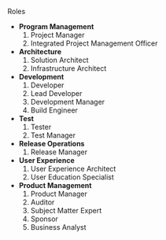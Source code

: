 Roles
- **Program Management**
	1. Project Manager
	2. Integrated Project Management Officer
- **Architecture**
	1. Solution Architect
	2. Infrastructure Architect
- **Development**
	1. Developer
	2. Lead Developer
	3. Development Manager
	4. Build Engineer
- **Test**
	1. Tester
	2. Test Manager
- **Release Operations**
	1. Release Manager
- **User Experience**
	1. User Experience Architect
	2. User Education Specialist
- **Product Management**
	1. Product Manager
	2. Auditor
	3. Subject Matter Expert
	4. Sponsor
	5. Business Analyst
